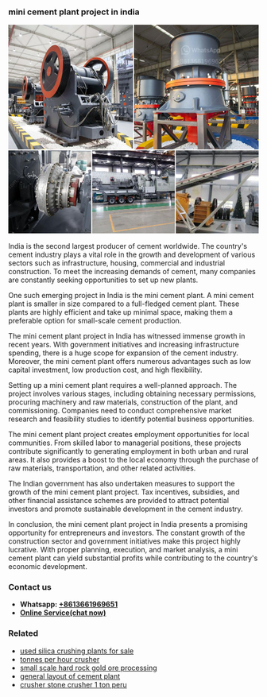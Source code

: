 <h3>mini cement plant project in india</h3><img src='1708322720.jpg' alt=''><p>India is the second largest producer of cement worldwide. The country's cement industry plays a vital role in the growth and development of various sectors such as infrastructure, housing, commercial and industrial construction. To meet the increasing demands of cement, many companies are constantly seeking opportunities to set up new plants.</p><p>One such emerging project in India is the mini cement plant. A mini cement plant is smaller in size compared to a full-fledged cement plant. These plants are highly efficient and take up minimal space, making them a preferable option for small-scale cement production.</p><p>The mini cement plant project in India has witnessed immense growth in recent years. With government initiatives and increasing infrastructure spending, there is a huge scope for expansion of the cement industry. Moreover, the mini cement plant offers numerous advantages such as low capital investment, low production cost, and high flexibility.</p><p>Setting up a mini cement plant requires a well-planned approach. The project involves various stages, including obtaining necessary permissions, procuring machinery and raw materials, construction of the plant, and commissioning. Companies need to conduct comprehensive market research and feasibility studies to identify potential business opportunities.</p><p>The mini cement plant project creates employment opportunities for local communities. From skilled labor to managerial positions, these projects contribute significantly to generating employment in both urban and rural areas. It also provides a boost to the local economy through the purchase of raw materials, transportation, and other related activities.</p><p>The Indian government has also undertaken measures to support the growth of the mini cement plant project. Tax incentives, subsidies, and other financial assistance schemes are provided to attract potential investors and promote sustainable development in the cement industry.</p><p>In conclusion, the mini cement plant project in India presents a promising opportunity for entrepreneurs and investors. The constant growth of the construction sector and government initiatives make this project highly lucrative. With proper planning, execution, and market analysis, a mini cement plant can yield substantial profits while contributing to the country's economic development.</p><h3>Contact us</h3><ul><li><strong>Whatsapp:&nbsp;<a href="https://wa.me/8613661969651">+8613661969651</a></strong></li><li><a href="https://swt.shibang-china.com/?git&amp;zhl&amp;mini cement plant project in india"><strong>Online Service(chat now)</strong></a></li></ul><h3>Related</h3><ul><li><a href='used silica crushing plants for sale.md'>used silica crushing plants for sale</a></li><li><a href='tonnes per hour crusher.md'>tonnes per hour crusher</a></li><li><a href='small scale hard rock gold ore processing.md'>small scale hard rock gold ore processing</a></li><li><a href='general layout of cement plant.md'>general layout of cement plant</a></li><li><a href='crusher stone crusher 1 ton peru.md'>crusher stone crusher 1 ton peru</a></li></ul>